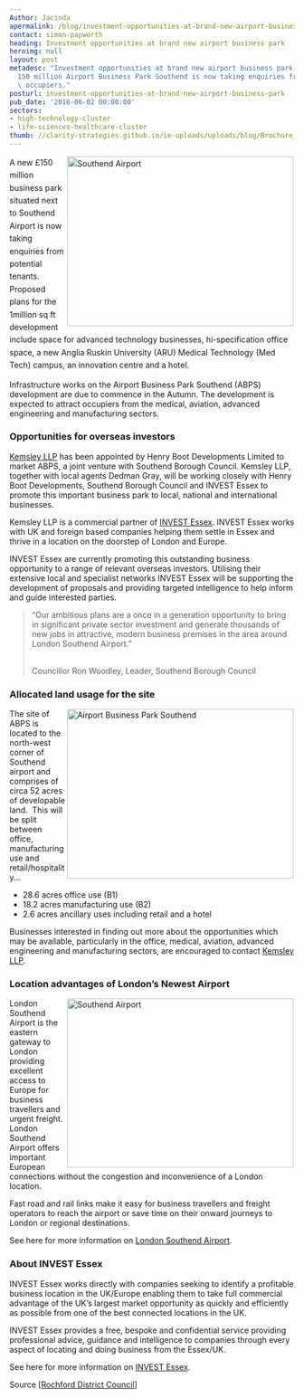```yaml
---
Author: Jacinda
apermalink: /blog/investment-opportunities-at-brand-new-airport-business-park
contact: simon-papworth
heading: Investment opportunities at brand new airport business park
heroimg: null
layout: post
metadesc: "Investment opportunities at brand new airport business park. The new \xA3\
  150 million Airport Business Park Southend is now taking enquiries from interested\
  \ occupiers."
posturl: investment-opportunities-at-brand-new-airport-business-park
pub_date: '2016-06-02 00:00:00'
sectors:
- high-technology-cluster
- life-sciences-healthcare-cluster
thumb: //clarity-strategies.github.io/ie-uploads/uploads/blog/Brochure_p3_mini.jpg
---
```


<p><span style='line-height: 1.6;'><img alt='Southend Airport' src='//clarity-strategies.github.io/ie-uploads/uploads/blog/Page_9_700.jpg' style='width: 400px; height: 300px; margin-left: 2px; margin-right: 2px; float: right;'/>A new £150 million business park situated next to Southend Airport is now taking enquiries from potential tenants. Proposed plans for the 1million sq ft development include space for advanced technology businesses, hi-specification office space, a new Anglia Ruskin University (ARU) Medical Technology (Med Tech) campus, an innovation centre and a hotel.</span></p><p>Infrastructure works on the Airport Business Park Southend (ABPS) development are due to commence in the Autumn. The development is expected to attract occupiers from the medical, aviation, advanced engineering and manufacturing sectors.</p><h3>Opportunities for overseas investors</h3><p><a href='../partners/commercial-property' target='_blank'>Kemsley LLP</a> has been appointed by Henry Boot Developments Limited to market ABPS, a joint venture with Southend Borough Council. Kemsley LLP, together with local agents Dedman Gray, will be working closely with Henry Boot Developments, Southend Borough Council and INVEST Essex to promote this important business park to local, national and international businesses.</p><p>Kemsley LLP is a commercial partner of <a href='../index.html' target='_blank'>INVEST Essex</a>. INVEST Essex works with UK and foreign based companies helping them settle in Essex and thrive in a location on the doorstep of London and Europe.</p><p>INVEST Essex are currently promoting this outstanding business opportunity to a range of relevant overseas investors. Utilising their extensive local and specialist networks INVEST Essex will be supporting the development of proposals and providing targeted intelligence to help inform and guide interested parties.</p><blockquote><p>“Our ambitious plans are a once in a generation opportunity to bring in significant private sector investment and generate thousands of new jobs in attractive, modern business premises in the area around London Southend Airport.”</p><p><br/>Councillor Ron Woodley, Leader, Southend Borough Council</p></blockquote><h3>Allocated land usage for the site</h3><p><img alt='Airport Business Park Southend' src='//clarity-strategies.github.io/ie-uploads/uploads/blog/Site_Entrance_400.jpg' style='width: 400px; height: 300px; margin-left: 2px; margin-right: 2px; float: right;'/>The site of ABPS is located to the north-west corner of Southend airport and comprises of circa 52 acres of developable land.  This will be split between office, manufacturing use and retail/hospitality…</p><ul><li>28.6 acres office use (B1)</li><li>18.2 acres manufacturing use (B2)</li><li>2.6 acres ancillary uses including retail and a hotel</li></ul><p>Businesses interested in finding out more about the opportunities which may be available, particularly in the office, medical, aviation, advanced engineering and manufacturing sectors, are encouraged to contact <a href='../partners/commercial-property' target='_blank'>Kemsley LLP</a>.</p><h3>Location advantages of London’s Newest Airport</h3><p><img alt='Southend Airport' src='//clarity-strategies.github.io/ie-uploads/uploads/blog/1311680863_large_400.jpg' style='width: 400px; height: 299px; margin-left: 2px; margin-right: 2px; float: right;'/>London Southend Airport is the eastern gateway to London providing excellent access to Europe for business travellers and urgent freight. London Southend Airport offers important European connections without the congestion and inconvenience of a London location.</p><p>Fast road and rail links make it easy for business travellers and freight operators to reach the airport or save time on their onward journeys to London or regional destinations.</p><p>See here for more information on <a href='http://investessex.co.uk/studies/place-studies/london-southend-airport' target='_blank'>London Southend Airport</a>.</p><h3>About INVEST Essex</h3><p>INVEST Essex works directly with companies seeking to identify a profitable business location in the UK/Europe enabling them to take full commercial advantage of the UK’s largest market opportunity as quickly and efficiently as possible from one of the best connected locations in the UK.</p><p>INVEST Essex provides a free, bespoke and confidential service providing professional advice, guidance and intelligence to companies through every aspect of locating and doing business from the Essex/UK.</p><p>See here for more information on <a href='../index.html' target='_blank'>INVEST Essex</a>.</p><p>Source [<a href='http://www.rochford.gov.uk/press-release/airport-business-park-plans-flying-forwards'>Rochford District Council</a>]</p>